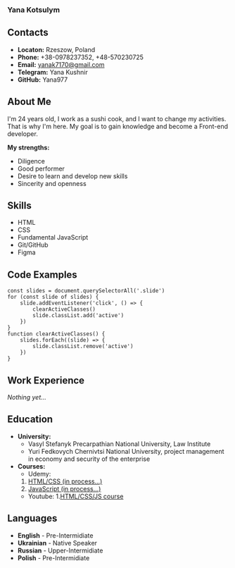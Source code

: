 ### Yana Kotsulym
## Contacts 
* __Locaton:__ Rzeszow, Poland
* __Phone:__ +38-0978237352, +48-570230725
* __Email:__ yanak7170@gmail.com
* __Telegram:__ Yana Kushnir
* __GitHub:__ Yana977

## About Me
I'm 24 years old, I work as a sushi cook, and I want to change my activities. That is why I'm here. My goal is to gain knowledge and become a Front-end developer.

__My strengths:__
* Diligence
* Good performer
* Desire to learn and develop new skills
* Sincerity and openness

## Skills
* HTML
* CSS
* Fundamental JavaScript
* Git/GitHub
* Figma

## Code Examples
``` 
const slides = document.querySelectorAll('.slide')
for (const slide of slides) {
	slide.addEventListener('click', () => {
		clearActiveClasses()
		slide.classList.add('active')
	})
}
function clearActiveClasses() {
	slides.forEach((slide) => {
		slide.classList.remove('active')
	})
} 
```
## Work Experience 

_Nothing yet…_

## Education
* __University:__ 
    * Vasyl Stefanyk Precarpathian National University, Law Institute
	 * Yuri Fedkovych Chernivtsi National University, project management in economy and security of the  enterprise
* __Courses:__
    * Udemy:
	 1. [HTML/CSS (in process...)](https://www.udemy.com/course/webdeveloper/learn/lecture/14524072?start=0#learning-tools)
	 2. [JavaScript (in process...)](https://www.udemy.com/course/javascript_full/learn/lecture/14328446?start=15#content)
	 * Youtube:
	 1.[HTML/CSS/JS course](https://www.youtube.com/playlist?list=PLM6XATa8CAG4F9nAIYNS5oAiPotxwLFIr)

## Languages
* __English__ - Pre-Intermidiate 
* __Ukrainian__ - Native Speaker
* __Russian__ - Upper-Intermidiate
* __Polish__ - Pre-Intermidiate

